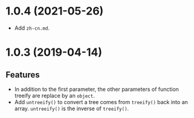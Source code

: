 1.0.4 (2021-05-26)
==================
- Add `zh-cn.md`.

1.0.3 (2019-04-14)
===================

Features
---------
- In addition to the first parameter, the other parameters of function treeify are replace by an `object`.
- Add `untreeify()` to convert a tree comes from `treeify()` back into an array.
  `untreeify()` is the inverse of `treeify()`.
